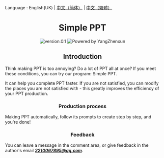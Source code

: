 Language : English(UK) | [中文（简体）](./README.zh-CN.md) | [中文（繁體）](./README.zh-TW.md)
<h1 align="center">Simple PPT</h1>
<div align="center">
<img src = "https://img.shields.io/badge/version-0.1-%3Fstyle%3Dflat--square%26logo%3Dappveyor" alt = "version:0.1"/>
<img src = "https://img.shields.io/badge/Powered%20by-YangZhenxun-%3Fstyle%3Dflat--square%26logo%3Dappveyor" alt = "Powered by YangZhenxun"/>
<br/>
</div>
<h2 align="center">Introduction</h2>

Think making PPT is too annoying? Do a lot of PPT all at once? If you meet these conditions, you can try our program: Simple PPT.

It can help you complete PPT faster. If you are not satisfied, you can modify the places you are not satisfied with - this greatly improves the efficiency of your PPT production.

<h3 align="center">Production process</h3>

Making PPT automatically, follow its prompts to create step by step, and you're done!

<h3 align="center">Feedback</h3>

You can leave a message in the comment area, or give feedback in the author's email ***2210067895@qq.com***.
